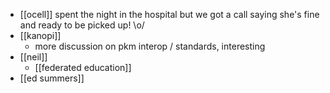 - [[ocell]] spent the night in the hospital but we got a call saying she's fine and ready to be picked up! \o/
- [[kanopi]]
	- more discussion on pkm interop / standards, interesting
- [[neil]]
	- [[federated education]]
- [[ed summers]]